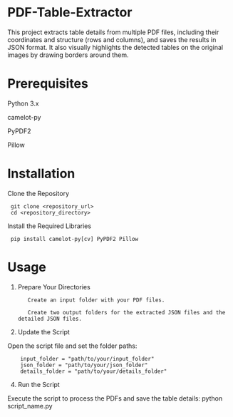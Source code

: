 # PDF-Table-Extractor
This project extracts table details from multiple PDF files, including their coordinates and structure (rows and columns), and saves the results in JSON format. It also visually highlights the detected tables on the original images by drawing borders around them.

# Prerequisites
Python 3.x

camelot-py

PyPDF2

Pillow

# Installation
Clone the Repository

     git clone <repository_url> 
     cd <repository_directory>

Install the Required Libraries

     pip install camelot-py[cv] PyPDF2 Pillow

# Usage
1. Prepare Your Directories

          Create an input folder with your PDF files.
     
          Create two output folders for the extracted JSON files and the detailed JSON files.

2. Update the Script
   
Open the script file and set the folder paths:

        input_folder = "path/to/your/input_folder"
        json_folder = "path/to/your/json_folder"
        details_folder = "path/to/your/details_folder"

4. Run the Script
   
Execute the script to process the PDFs and save the table details:
          python script_name.py
